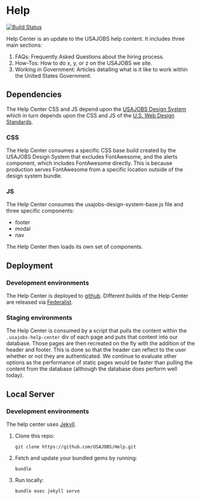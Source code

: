 # Help

[![Build Status](https://travis-ci.org/USAJOBS/Help.svg?branch=master)](https://travis-ci.org/USAJOBS/Help)

Help Center is an update to the USAJOBS help content. It includes three main sections:

1. FAQs: Frequently Asked Questions about the hiring process.
2. How-Tos: How to do x, y, or z on the USAJOBS we site.
3. Working in Government: Articles detailing what is it like to work within the United States Government.

## Dependencies

The Help Center CSS and JS depend upon the [USAJOBS Design System](https://github.com/USAJOBS/design-system) which in turn depends upon the CSS and JS of the [U.S. Web Design Standards](https://standards.usa.gov/).

### CSS

The Help Center consumes a specific CSS base build created by the USAJOBS Design System that excludes FontAwesome, and the alerts component, which includes FontAwesome directly. This is because production serves FontAwesome from a specific location outside of the design system bundle.

### JS

The Help Center consumes the usajobs-design-system-base.js file and three specific components:

* footer
* modal
* nav

The Help Center then loads its own set of components.

## Deployment

### Development environments

The Help Center is deployed to [github](http://usajobs.github.io/Help/). Different builds of the Help Center are released via [Federalist](https://federalist-proxy.app.cloud.gov/site/usajobs/help/).

### Staging environments

The Help Center is consumed by a script that pulls the content within the ```.usajobs-help-center``` div of each page and puts that content into our database. Those pages are then recreated on the fly with the addition of the header and footer. This is done so that the header can reflect to the user whether or not they are authenticated. We continue to evaluate other options as the performance of static pages would be faster than pulling the content from the database (although the database does perform well today).


## Local Server

### Development environments

The help center uses [Jekyll](https://jekyllrb.com/docs/).

1. Clone this repo:

    ```
    git clone https://github.com/USAJOBS/Help.git
    ```

1. Fetch and update your bundled gems by running:

    ```
    bundle
    ```

1. Run locally:

    ```
    bundle exec jekyll serve
    ```

